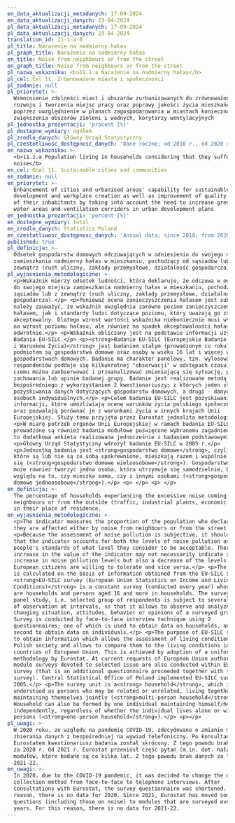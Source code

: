 ```yaml
---
en_data_aktualizacji_metadanych: 17-09-2024
en_data_aktualizacji_danych: 23-04-2024
pl_data_aktualizacji_metadanych: 17-09-2024
pl_data_aktualizacji_danych: 23-04-2024
translation_id: 11-1-a-0
pl_title: Narażenie na nadmierny hałas
pl_graph_title: Narażenie na nadmierny hałas
en_title: Noise from neighbours or from the street
en_graph_title: Noise from neighbours or from the street
pl_nazwa_wskaznika: <b>11.1.a Narażenie na nadmierny hałas</b>
pl_cel: Cel 11. Zrównoważone miasta i społeczności
pl_zadanie: null
pl_priorytet: >-
  Wzmocnienie zdolności miast i obszarów zurbanizowanych do zrównoważonego
  rozwoju i tworzenia miejsc pracy oraz poprawy jakości życia mieszkańców
  poprzez uwzględnienie w planach zagospodarowania w miastach konieczności
  zwiększenia obszarów zieleni i wodnych, korytarzy wentylacyjnych
pl_jednostka_prezentacji: 'procent [%]'
pl_dostepne_wymiary: ogółem
pl_zrodlo_danych: Główny Urząd Statystyczny
pl_czestotliwosc_dostępnosc_danych: 'Dane roczne; od 2010 r., od 2020 r. co 3 lata.'
en_nazwa_wskaznika: >-
  <b>11.1.a Population living in households considering that they suffer from
  noise</b>
en_cel: Goal 11. Sustainable cities and communities
en_zadanie: null
en_priorytet: >-
  Enhancement of cities and urbanised areas' capability for sustainable
  development and workplace creation as well as improvement of quality of life
  of their inhabitants by taking into account the need to increase green areas,
  water areas and ventilation corridors in urban development plans
en_jednostka_prezentacji: 'percent [%]'
en_dostepne_wymiary: total
en_zrodlo_danych: Statistics Poland
en_czestotliwosc_dostępnosc_danych: 'Annual data; since 2010, from 2020 every 3 years.'
published: true
pl_definicja: >-
  Odsetek gospodarstw domowych odczuwających w odniesieniu do swojego miejsca
  zamieszkania nadmierny hałas w mieszkaniu, pochodzący od sąsiadów lub z
  zewnątrz (ruch uliczny, zakłady przemysłowe, działalność gospodarcza).
pl_wyjasnienia_metodologiczne: >-
  <p>Wskaźnik mierzy odsetek ludności, która deklaruje, że odczuwa w odniesieniu
  do swojego miejsca zamieszkania nadmierny hałas w mieszkaniu, pochodzący od
  sąsiadów lub z zewnątrz (ruch uliczny, zakłady przemysłowe, działalność
  gospodarcza).</p> <p>Ponieważ ocena zanieczyszczenia hałasem jest subiektywna,
  należy zauważyć, że wskaźnik uwzględnia zarówno poziom zanieczyszczenia
  hałasem, jak i standardy ludzi dotyczące poziomu, który uważają go za
  akceptowalny. Dlatego wzrost wartości wskaźnika niekoniecznie musi wskazywać
  na wzrost poziomu hałasu, ale również na spadek akceptowalności hałasu i
  odwrotnie.</p> <p>Wskaźnik obliczany jest na podstawie informacji uzyskanych z
  Badania EU-SILC.</p> <p><strong>Badanie EU-SILC (Europejskie Badanie Dochodów
  i Warunków Życia)</strong> jest badaniem stałym (prowadzonym co roku), którego
  podmiotem są gospodarstwa domowe oraz osoby w wieku 16 lat i więcej w
  gospodarstwach domowych. Badanie ma charakter panelowy, tzn. wylosowaną grupę
  respondentów poddaje się kilkukrotnej "obserwacji" w odstępach czasu, dzięki
  czemu można zaobserwować i przeanalizować zmieniającą się sytuację, postawy,
  zachowania lub opinie badanej grupy. Badanie jest realizowane metodą wywiadu
  bezpośredniego z wykorzystaniem 2 kwestionariuszy; z których jeden służy do
  pozyskiwania danych dotyczących gospodarstw domowych, a drugi - danych o
  osobach indywidualnych.</p> <p>Celem badania EU-SILC jest pozyskiwanie
  informacji, które umożliwiają ocenę warunków życia polskiego społeczeństwa
  oraz pozwalają porównać je z warunkami życia w innych krajach Unii
  Europejskiej. Służy temu przyjęta przez Eurostat jednolita metodologia.</p>
  <p>W miarę potrzeb organów Unii Europejskiej w ramach badania EU-SILC
  prowadzone są również badania modułowe poświęcone wybranemu zagadnieniu (jest
  to dodatkowa ankieta realizowana jednocześnie z badaniem podstawowym).</p>
  <p>Główny Urząd Statystyczny wdrożył badanie EU-SILC w 2005 r.</p>
  <p>Jednostką badania jest <strong>gospodarstwo domowe</strong>, czyli osoby,
  które są lub nie są ze sobą spokrewnione, mieszkają razem i wspólnie utrzymują
  się (<strong>gospodarstwo domowe wieloosobowe</strong>). Gospodarstwo domowe
  może również tworzyć jedna osoba, która utrzymuje się samodzielnie, bez
  względu na to, czy mieszka sama, czy z innymi osobami (<strong>gospodarstwo
  domowe jednoosobowe</strong>).</p> <p> </p> <p> </p>
en_definicja: >-
  The percentage of households experiencing the excessive noise coming from
  neighbours or from the outside (traffic, industrial plants, economic activity)
  in their place of residence.
en_wyjasnienia_metodologiczne: >-
  <p>The indicator measures the proportion of the population who declare that
  they are affected either by noise from neighbours or from the street.</p>
  <p>Because the assessment of noise pollution is subjective, it should be noted
  that the indicator accounts for both the levels of noise pollution as well as
  people's standards of what level they consider to be acceptable. Therefore, an
  increase in the value of the indicator may not necessarily indicate a similar
  increase in noise pollution levels but also a decrease of the levels that
  European citizens are willing to tolerate and vice versa.</p> <p>The indicator
  is calculated on the basis of information obtained from the EU-SILC survey.
  <strong>EU-SILC survey (European Union Statistics on Income and Living
  Conditions)</strong> is a constant survey (conducted every year) whose subject
  are households and persons aged 16 and more in households. The survey is a
  panel study, i.e. selected group of respondents is subject to several rounds
  of observation at intervals, so that it allows to observe and analyze the
  changing situation, attitudes, behavior or opinions of a surveyed group.
  Survey is conducted by face-to-face interview technique using 2
  questionnaires; one of which is used to obtain data on households, and the
  second to obtain data on individuals.</p> <p>The purpose of EU-SILC survey is
  to obtain information which allows the assessment of living conditions of
  Polish society and allows to compare them to the living conditions in other
  countries of European Union. This is achieved by adoption of a uniform
  methodology by Eurostat. At current requests of European Union authorities,
  module surveys devoted to selected issue are also conducted within EU-SILC
  survey (that is an additional questionnaire proceeded together with the basic
  survey). Central Statistical Office of Poland implemented EU-SILC survey in
  2005.</p> <p>The survey unit is a<strong> household</strong>, which is
  understood as persons who may be related or unrelated, living together and
  maintaining themselves jointly (<strong>multi-person household</strong>).
  Household can also be formed by one individual maintaining himself/herself
  independently, regardless of whether the individual lives alone or with other
  persons (<strong>one-person household</strong>).</p> <p></p>
pl_uwagi: >-
  W 2020 roku, ze względu na pandemię COVID-19, zdecydowano o zmianie metody
  zbierania danych z bezpośredniej na wywiad telefoniczny. Po konsultacjach z
  Eurostatem kwestionariusz badania został skrócony. Z tego powodu brak danych
  za 2020 r. Od 2021 r. Eurostat przeniósł część pytań (m.in. dot. hałasu) do
  modułów, które badane są co kilka lat. Z tego powodu brak danych za lata
  2021-22.
en_uwagi: >-
  In 2020, due to the COVID-19 pandemic, it was decided to change the data
  collection method from face-to-face to telephone interviews. After
  consultations with Eurostat, the survey questionnaire was shortened. For this
  reason, there is no data for 2020. Since 2021, Eurostat has moved some
  questions (including those on noise) to modules that are surveyed every few
  years. For this reason, there is no data for 2021-22.
---
```

